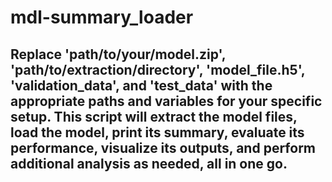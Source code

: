 # mdl-summary_loader

## Replace 'path/to/your/model.zip', 'path/to/extraction/directory', 'model_file.h5', 'validation_data', and 'test_data' with the appropriate paths and variables for your specific setup. This script will extract the model files, load the model, print its summary, evaluate its performance, visualize its outputs, and perform additional analysis as needed, all in one go.
